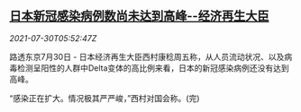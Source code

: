 <!--1627624862000-->
[日本新冠感染病例数尚未达到高峰--经济再生大臣](https://cn.reuters.com/article/japan-covid-infections-0730-idCNKBS2F00KC)
------

<div><i>2021-07-30T05:52:47Z</i></div><p>路透东京7月30日 - 日本经济再生大臣西村康稔周五称，从人员流动状况、以及病毒检测呈阳性的人群中Delta变体的高比例来看，日本的新冠感染病例还没有达到高峰。</p><p>“感染正在扩大。情况极其严严峻，”西村对国会称。(完)</p>
